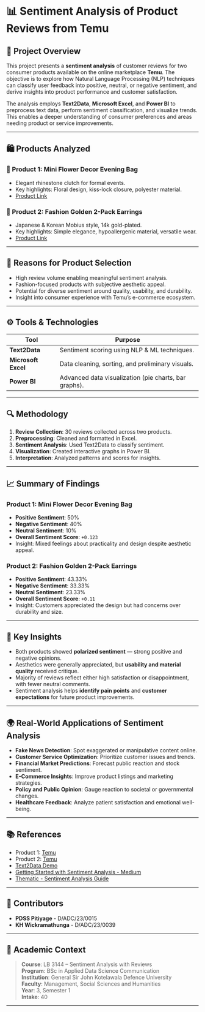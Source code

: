 # 📊 Sentiment Analysis of Product Reviews from Temu

## 📌 Project Overview

This project presents a **sentiment analysis** of customer reviews for two consumer products available on the online marketplace **Temu**. The objective is to explore how Natural Language Processing (NLP) techniques can classify user feedback into positive, neutral, or negative sentiment, and derive insights into product performance and customer satisfaction.

The analysis employs **Text2Data**, **Microsoft Excel**, and **Power BI** to preprocess text data, perform sentiment classification, and visualize trends. This enables a deeper understanding of consumer preferences and areas needing product or service improvements.

---

## 🛍 Products Analyzed

### 👜 Product 1: Mini Flower Decor Evening Bag
- Elegant rhinestone clutch for formal events.
- Key highlights: Floral design, kiss-lock closure, polyester material.
- [Product Link](https://share.temu.com/Qk7LZsboFpA)

### 💍 Product 2: Fashion Golden 2-Pack Earrings
- Japanese & Korean Mobius style, 14k gold-plated.
- Key highlights: Simple elegance, hypoallergenic material, versatile wear.
- [Product Link](https://share.temu.com/N9UvvNkSTMA)

---

## 🎯 Reasons for Product Selection

- High review volume enabling meaningful sentiment analysis.
- Fashion-focused products with subjective aesthetic appeal.
- Potential for diverse sentiment around quality, usability, and durability.
- Insight into consumer experience with Temu’s e-commerce ecosystem.

---

## ⚙️ Tools & Technologies

| Tool        | Purpose                                                  |
|-------------|----------------------------------------------------------|
| **Text2Data**  | Sentiment scoring using NLP & ML techniques.           |
| **Microsoft Excel** | Data cleaning, sorting, and preliminary visuals.     |
| **Power BI** | Advanced data visualization (pie charts, bar graphs).    |

---

## 🔍 Methodology

1. **Review Collection**: 30 reviews collected across two products.
2. **Preprocessing**: Cleaned and formatted in Excel.
3. **Sentiment Analysis**: Used Text2Data to classify sentiment.
4. **Visualization**: Created interactive graphs in Power BI.
5. **Interpretation**: Analyzed patterns and scores for insights.

---

## 📈 Summary of Findings

### Product 1: Mini Flower Decor Evening Bag
- **Positive Sentiment**: 50%
- **Negative Sentiment**: 40%
- **Neutral Sentiment**: 10%
- **Overall Sentiment Score**: `+0.123`
- Insight: Mixed feelings about practicality and design despite aesthetic appeal.

### Product 2: Fashion Golden 2-Pack Earrings
- **Positive Sentiment**: 43.33%
- **Negative Sentiment**: 33.33%
- **Neutral Sentiment**: 23.33%
- **Overall Sentiment Score**: `+0.11`
- Insight: Customers appreciated the design but had concerns over durability and size.

---

## 📌 Key Insights

- Both products showed **polarized sentiment** — strong positive and negative opinions.
- Aesthetics were generally appreciated, but **usability and material quality** received critique.
- Majority of reviews reflect either high satisfaction or disappointment, with fewer neutral comments.
- Sentiment analysis helps **identify pain points** and **customer expectations** for future product improvements.

---

## 🌍 Real-World Applications of Sentiment Analysis

- **Fake News Detection**: Spot exaggerated or manipulative content online.
- **Customer Service Optimization**: Prioritize customer issues and trends.
- **Financial Market Predictions**: Forecast public reaction and stock sentiment.
- **E-Commerce Insights**: Improve product listings and marketing strategies.
- **Policy and Public Opinion**: Gauge reaction to societal or governmental changes.
- **Healthcare Feedback**: Analyze patient satisfaction and emotional well-being.

---

## 📚 References

- Product 1: [Temu](https://share.temu.com/Qk7LZsboFpA)
- Product 2: [Temu](https://share.temu.com/N9UvvNkSTMA)
- [Text2Data Demo](https://text2data.com/Demo)
- [Getting Started with Sentiment Analysis - Medium](https://medium.com/@swayampatil7918/getting-started-with-sentiment-analysis-a-step-by-step-guide-1a16085688a7)
- [Thematic - Sentiment Analysis Guide](https://getthematic.com/sentiment-analysis)

---

## 👥 Contributors

- **PDSS Pitiyage** - D/ADC/23/0015  
- **KH Wickramathunga** - D/ADC/23/0039

---

## 🏫 Academic Context

> **Course**: LB 3144 – Sentiment Analysis with Reviews  
> **Program**: BSc in Applied Data Science Communication  
> **Institution**: General Sir John Kotelawala Defence University  
> **Faculty**: Management, Social Sciences and Humanities  
> **Year**: 3, Semester 1  
> **Intake**: 40

---


